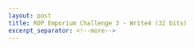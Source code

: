 ```yaml
---
layout: post
title: ROP Emporium Challenge 3 - Write4 (32 bits)
excerpt_separator: <!--more-->
---
```



<!--more-->